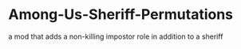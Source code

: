 # Among-Us-Sheriff-Permutations
 
a mod that adds a non-killing impostor role in addition to a sheriff
